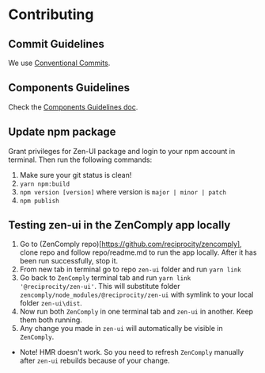 # Contributing

## Commit Guidelines

We use [Conventional Commits](https://www.conventionalcommits.org/).

## Components Guidelines

Check the [Components Guidelines doc](./components-guidelines.md).

## Update npm package

Grant privileges for Zen-UI package and login to your npm account in terminal. Then run the following commands:
1. Make sure your git status is clean!
1. `yarn npm:build`
1. `npm version [version]` where version is `major | minor | patch`
1. `npm publish`

## Testing zen-ui in the ZenComply app locally
1. Go to (ZenComply repo)[https://github.com/reciprocity/zencomply], clone repo and follow repo/readme.md to run the app locally. After it has been run successfully, stop it.
1. From new tab in terminal go to repo `zen-ui` folder and run `yarn link`
1. Go back to `ZenComply` terminal tab and run `yarn link '@reciprocity/zen-ui'`. This will substitute folder `zencomply/node_modules/@reciprocity/zen-ui` with symlink to your local folder `zen-ui\dist`.
1. Now run both `ZenComply` in one terminal tab and `zen-ui` in another. Keep them both running.
1. Any change you made in `zen-ui` will automatically be visible in `ZenComply`.
* Note! HMR doesn't work. So you need to refresh `ZenComply` manually after `zen-ui` rebuilds because of your change.
